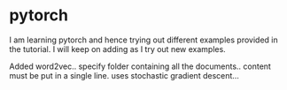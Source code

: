# pytorch
I am learning pytorch and hence trying out different examples provided in the tutorial. I will keep on adding as I try out new examples.

Added word2vec.. specify folder containing all the documents.. content must be put in a single line. uses stochastic gradient descent...
